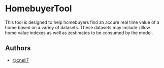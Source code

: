 # HomebuyerTool

This tool is designed to help homebuyers find an accure real time value of a home based on a variey of datasets. These datasets may include zillow home value indexes as well as zestimates to be consumed by the model.

## Authors

- [@cnell7](https://www.github.com/cnell7)
